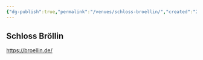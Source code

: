 ```yaml
---
{"dg-publish":true,"permalink":"/venues/schloss-broellin/","created":"2025-05-25T12:48:37.214+02:00","updated":"2025-05-25T13:33:21.921+02:00"}
---
```


## Schloss Bröllin
https://broellin.de/
